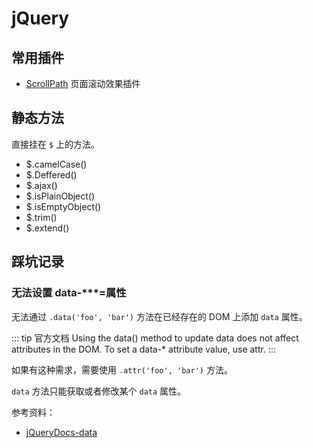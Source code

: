 # jQuery

## 常用插件

- [ScrollPath](https://github.com/JoelBesada/scrollpath) 页面滚动效果插件

## 静态方法

直接挂在 `$` 上的方法。

- $.camelCase()
- $.Deffered()
- $.ajax()
- $.isPlainObject()
- $.isEmptyObject()
- $.trim()
- $.extend()

## 踩坑记录

### 无法设置 data-\*\*\*=属性

无法通过 `.data('foo', 'bar')` 方法在已经存在的 DOM 上添加 `data` 属性。

::: tip 官方文档
Using the data() method to update data does not affect attributes in the DOM. To set a data-\* attribute value, use attr.
:::

如果有这种需求，需要使用 `.attr('foo', 'bar')` 方法。

`data` 方法只能获取或者修改某个 `data` 属性。

参考资料：

- [jQueryDocs-data](https://api.jquery.com/data/)
